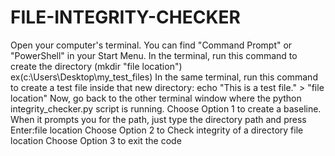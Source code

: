 # FILE-INTEGRITY-CHECKER
Open your computer's terminal. You can find "Command Prompt" or "PowerShell" in your Start Menu.
In the terminal, run this command to create the directory
(mkdir "file location") ex(c:\Users\Desktop\my_test_files)
In the same terminal, run this command to create a test file inside that new directory:
echo "This is a test file." > "file location"
Now, go back to the other terminal window where the python integrity_checker.py script is running.
Choose Option 1 to create a baseline.
When it prompts you for the path, just type the directory path and press Enter:file location
Choose Option 2 to Check integrity of a directory
file location
Choose Option 3 to exit the code
